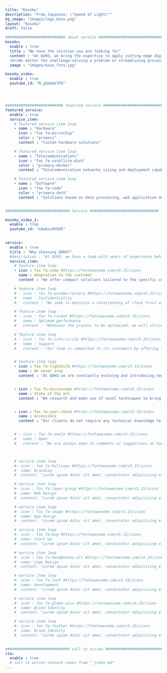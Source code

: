```yaml
---
title: "Kosoku"
description: "From Japanese: \"Speed of Light\""
bg_image: "images/logo_koso.png"
layout: "kosoku"
draft: false

########################### about service #############################
kosoku:
  enable : true
  title : "We have the solution you are looking for"
  content : "At QUKO, we bring the expertise to apply cutting-edge digital technologies across a wide range of sectors.
  <br>No matter the challenge—solving a problem or streamlining processes—we deliver results that are both high-quality and tailored to each client's specific needs."
  image : "images/koso_foto.jpg"

kosoku_video:
  enable : true
  youtube_id: "N_gSmXmxfF0"




########################## featured service ############################
featured_service:
  enable : true
  service_item:
    # featured service item loop
    - name : "Hardware"
      icon : "fas fa-microchip"
      color : "primary"
      content : "Custom hardware solutions"

    # featured service item loop
    - name : "Telecommunications"
      icon : "fas fa-satellite-dish"
      color : "primary-darker"
      content : "Telecommunication networks sizing and deployment capabilities"

    # featured service item loop
    - name : "Software"
      icon : "fas fa-code"
      color : "primary-dark"
      content : "Solutions based on data processing, web application design, data science and more"


############################# Service ###############################

kosoku_video_2:
  enable : true
  youtube_id: "edw6svHVUdE"

  
service:
  enable : true
  title : "Why choosing QUKO?"
  #description : "At QUKO, we have a team with years of experience behind them in the fields of data, electronics, software and telecommunications engineering."
  service_item:
    # feature item loop
    - icon : fas fa-code #https://fontawesome.com/v5.15/icons
      name : Adaptation to the customer
      content : "We offer compact solutions tailored to the specific use of our customers."

    # feature item loop
    # - icon : fas fa-window-restore #https://fontawesome.com/v5.15/icons
    #   name : Confidentiality
    #   content : "We seek to maintain a relationship of close trust with our clients based on confidentiality."

    # feature item loop
    # - icon : fas fa-rocket #https://fontawesome.com/v5.15/icons
    #   name : Optimum performance
    #   content : "Whatever the process to be optimized, we will strive for maximum performance through technology."

    # feature item loop
    # - icon : fas fa-info-circle #https://fontawesome.com/v5.15/icons
    #   name : Support
    #   content : "Our team is committed to its customers by offering technical support and consulting<br><br> "


    # feature item loop
    - icon : fas fa-lightbulb #https://fontawesome.com/v5.15/icons
      name : We never stop
      content : "At QUKO we are constantly evolving and introducing new ideas and updates to our products."


    - icon : fas fa-microscope #https://fontawesome.com/v5.15/icons
      name : State of the art
      content : "We research and make use of novel techniques to bring the most innovative solutions within everyone's reach."


    - icon : fas fa-user-check #https://fontawesome.com/v5.15/icons
      name : Accessible
      content : "Our clients do not require any technical knowledge to make the most out of our services."


    # - icon : fas fa-smile #https://fontawesome.com/v5.15/icons
    #   name : Open
    #   content : "We are always open to comments or suggestions on how to improve the user experience!"



    # service item loop
    #- icon : fas fa-bullseye #https://fontawesome.com/v5.15/icons
    #  name: Branding
    #  content: "Lorem ipsum dolor sit amet, consectetur adipisicing elit, sed do eiusmod tempor incididunt ut"

    # service item loop
    #- icon : fas fa-layer-group #https://fontawesome.com/v5.15/icons
    #  name: Web Design
    #  content: "Lorem ipsum dolor sit amet, consectetur adipisicing elit, sed do eiusmod tempor incididunt ut"

    # service item loop
    #- icon : fas fa-image #https://fontawesome.com/v5.15/icons
    #  name: App Design
    #  content: "Lorem ipsum dolor sit amet, consectetur adipisicing elit, sed do eiusmod tempor incididunt ut"

    # service item loop
    #- icon : fas fa-bug #https://fontawesome.com/v5.15/icons
    #  name: Start Up
    #  content: "Lorem ipsum dolor sit amet, consectetur adipisicing elit, sed do eiusmod tempor incididunt ut"

    # service item loop
    #- icon : fas fa-headphones-alt #https://fontawesome.com/v5.15/icons
    #  name: Logo Design
    #  content: "Lorem ipsum dolor sit amet, consectetur adipisicing elit, sed do eiusmod tempor incididunt ut"

    # service item loop
    #- icon : fas fa-leaf #https://fontawesome.com/v5.15/icons
    #  name: Development
    #  content: "Lorem ipsum dolor sit amet, consectetur adipisicing elit, sed do eiusmod tempor incididunt ut"

    # service item loop
    #- icon : fas fa-globe-asia #https://fontawesome.com/v5.15/icons
    #  name: Brand Identity
    #  content: "Lorem ipsum dolor sit amet, consectetur adipisicing elit, sed do eiusmod tempor incididunt ut"

    # service item loop
    #- icon : fas fa-feather #https://fontawesome.com/v5.15/icons
    #  name: Brand Identity
    #  content: "Lorem ipsum dolor sit amet, consectetur adipisicing elit, sed do eiusmod tempor incididunt ut"
  

############################# call to action #################################
cta:
  enable : true
  # call to action content comes from "_index.md"
---
```

